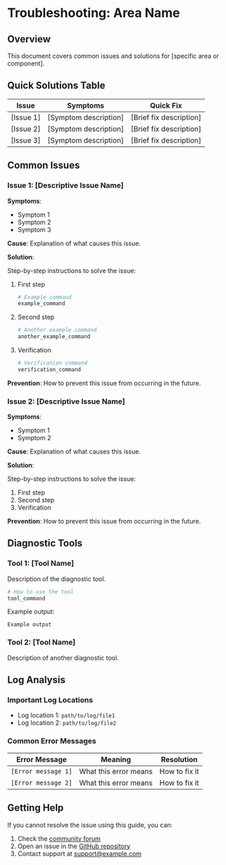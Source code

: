 # Troubleshooting: Area Name

## Overview

This document covers common issues and solutions for [specific area or component].

## Quick Solutions Table

| Issue | Symptoms | Quick Fix |
|-------|----------|-----------|
| [Issue 1] | [Symptom description] | [Brief fix description] |
| [Issue 2] | [Symptom description] | [Brief fix description] |
| [Issue 3] | [Symptom description] | [Brief fix description] |

## Common Issues

### Issue 1: [Descriptive Issue Name]

**Symptoms**:
- Symptom 1
- Symptom 2
- Symptom 3

**Cause**:
Explanation of what causes this issue.

**Solution**:

Step-by-step instructions to solve the issue:

1. First step
   ```bash
   # Example command
   example_command
   ```

2. Second step
   ```bash
   # Another example command
   another_example_command
   ```

3. Verification
   ```bash
   # Verification command
   verification_command
   ```

**Prevention**:
How to prevent this issue from occurring in the future.

### Issue 2: [Descriptive Issue Name]

**Symptoms**:
- Symptom 1
- Symptom 2

**Cause**:
Explanation of what causes this issue.

**Solution**:

Step-by-step instructions to solve the issue:

1. First step
2. Second step
3. Verification

**Prevention**:
How to prevent this issue from occurring in the future.

## Diagnostic Tools

### Tool 1: [Tool Name]

Description of the diagnostic tool.

```bash
# How to use the tool
tool_command
```

Example output:
```
Example output
```

### Tool 2: [Tool Name]

Description of another diagnostic tool.

## Log Analysis

### Important Log Locations

- Log location 1: `path/to/log/file1`
- Log location 2: `path/to/log/file2`

### Common Error Messages

| Error Message | Meaning | Resolution |
|---------------|---------|------------|
| `[Error message 1]` | What this error means | How to fix it |
| `[Error message 2]` | What this error means | How to fix it |

## Getting Help

If you cannot resolve the issue using this guide, you can:

1. Check the [community forum](https://example.com/forum)
2. Open an issue in the [GitHub repository](https://github.com/yourusername/yourrepository/issues/new)
3. Contact support at support@example.com 